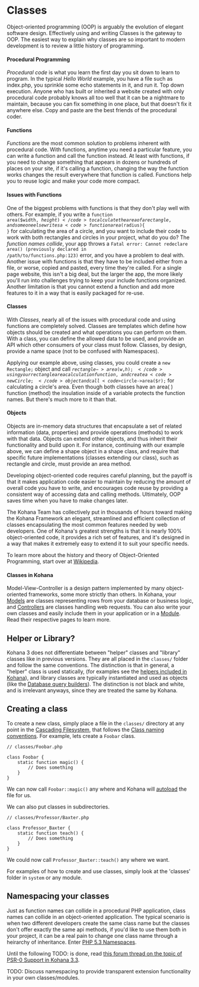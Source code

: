 # Classes

Object-oriented programming (OOP) is arguably the evolution of elegant software design. Effectively using and writing Classes is the gateway to OOP. The easiest way to explain why classes are so important to modern development is to review a little history of programming. 

#### Procedural Programming

*Procedural code* is what you learn the first day you sit down to learn to program. In the typical *Hello World* example, you have a file such as index.php, you sprinkle some echo statements in it, and run it. Top down execution. Anyone who has built or inherited a website created with only procedural code probably knows all too well that it can be a nightmare to maintain, because you can fix something in one place, but that doesn't fix it anywhere else. Copy and paste are the best friends of the procedural coder.

#### Functions

*Functions* are the most common solution to problems inherent with procedural code. With functions, anytime you need a particular feature, you can write a function and call the function instead. At least with functions, if you need to change something that appears in dozens or hundreds of places on your site, if it's calling a function, changing the way the function works changes the result everywhere that function is called. Functions help you to reuse logic and make your code more compact.

#### Issues with Functions

One of the biggest problems with functions is that they don't play well with others. For example, if you write a <code>function area($width, $height){ }</code> to calculate the area of a rectangle, and someone else writes a <code>function area($radius){ }</code> for calculating the area of a circle, and you want to include their code to work with both rectangles and circles in your project, what do you do? The *function names collide*, your app throws a <code>Fatal error: Cannot redeclare area() (previously declared in /path/to/functions.php:123)</code> error, and you have a problem to deal with. Another issue with functions is that they have to be included either from a file, or worse, copied and pasted, every time they're called. For a single page website, this isn't a big deal, but the larger the app, the more likely you'll run into challenges trying to keep your include functions organized. Another limitation is that you cannot extend a function and add more features to it in a way that is easily packaged for re-use.

#### Classes

With *Classes*, nearly all of the issues with procedural code and using functions are completely solved. Classes are templates which define how objects should be created and what operations you can perform on them. With a class, you can define the allowed data to be used, and provide an API which other consumers of your class must follow. Classes, by design, provide a name space (not to be confused with Namespaces). 

Applying our example above, using classes, you could create a <code>new Rectangle;</code> object and call <code>$rectangle->area($w,$h);</code> using your rectangle area calculation function, and create a <code>new Circle;</code> object and call <code>$circle->area($r);</code> for calculating a circle's area. Even though both classes have an area( ) function (method) the insulation inside of a variable protects the function names. But there's much more to it than that.

#### Objects

Objects are in-memory data structures that encapsulate a set of related information (data, properties) and provide operations (methods) to work with that data. Objects can extend other objects, and thus inherit their functionality and build upon it. For instance, continuing with our example above, we can define a shape object in a shape class, and require that specific future implementations (classes extending our class), such as rectangle and circle, must provide an area method. 

Developing object-oriented code requires careful planning, but the payoff is that it makes application code easier to maintain by reducing the amount of overall code you have to write, and encourages code reuse by providing a consistent way of accessing data and calling methods. Ultimately, OOP saves time when you have to make changes later. 

The Kohana Team has collectively put in thousands of hours toward making the Kohana Framework an elegant, streamlined and efficient collection of classes encapsulating the most common features needed by web developers. One of Kohana's greatest strengths is that it is nearly 100% object-oriented code, it provides a rich set of features, and it's designed in a way that makes it extremely easy to extend it to suit your specific needs. 

To learn more about the history and theory of Object-Oriented Programming, start over at [Wikipedia](http://en.wikipedia.org/wiki/Object-oriented_programming).

#### Classes in Kohana

Model-View-Controller is a design pattern implemented by many object-oriented frameworks, some more strictly than others. In Kohana, your [Models](mvc/models) are classes representing rows from your database or business logic, and [Controllers](mvc/controllers) are classes handling web requests. You can also write your own classes and easily include them in your application or in a [Module](modules). Read their respective pages to learn more.

## Helper or Library?

Kohana 3 does not differentiate between "helper" classes and "library" classes like in previous versions.  They are all placed in the `classes/` folder and follow the same conventions.  The distinction is that in general, a "helper" class is used statically,  (for examples see the [helpers included in Kohana](helpers)), and library classes are typically instantiated and used as objects (like the [Database query builders](../database/query/builder)).  The distinction is not black and white, and is irrelevant anyways, since they are treated the same by Kohana.

## Creating a class

To create a new class, simply place a file in the `classes/` directory at any point in the [Cascading Filesystem](files), that follows the [Class naming conventions](conventions#class-names-and-file-location).  For example, lets create a `Foobar` class.

	// classes/Foobar.php
	
	class Foobar {
		static function magic() {
			// Does something
		}
	}
	
We can now call `Foobar::magic()` any where and Kohana will [autoload](autoloading) the file for us.

We can also put classes in subdirectories.

	// classes/Professor/Baxter.php
	
	class Professor_Baxter {
		static function teach() {
			// Does something
		}
	}
	
We could now call `Professor_Baxter::teach()` any where we want.

For examples of how to create and use classes, simply look at the 'classes' folder in `system` or any module.

## Namespacing your classes

Just as function names can collide in a procedural PHP application, class names can collide in an object-oriented application. The typical scenario is when two different developers create the same class name but the classes don't offer exactly the same api methods, if you'd like to use them both in your project, it can be a real pain to change one class name through a heirarchy of inheritance. Enter [PHP 5.3 Namespaces](http://php.net/manual/en/language.namespaces.php).

Until the following TODO: is done, read [this forum thread on the topic of PSR-0 Support in Kohana 3.3](http://forum.kohanaframework.org/discussion/comment/71039).

TODO: Discuss namespacing to provide transparent extension functionality in your own classes/modules.
